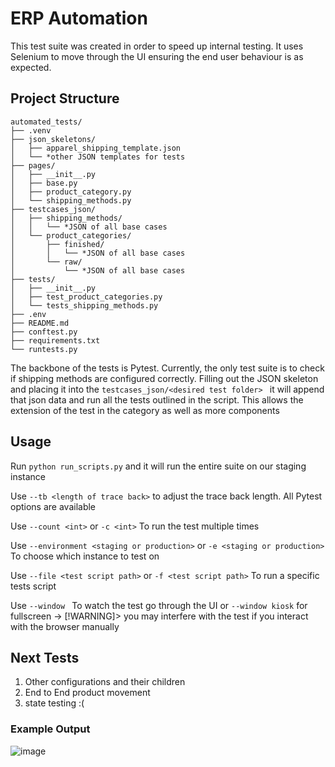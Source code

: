 # ERP Automation
This test suite was created in order to speed up internal testing. It uses Selenium to move through the UI ensuring the
end user behaviour is as expected. 

## Project Structure

```
automated_tests/
├── .venv
├── json_skeletons/
│   ├── apparel_shipping_template.json
│   └── *other JSON templates for tests
├── pages/
│   ├── __init__.py
│   ├── base.py
│   ├── product_category.py
│   └── shipping_methods.py
├── testcases_json/
│   ├── shipping_methods/
│   │   └── *JSON of all base cases
│   └── product_categories/
│       ├── finished/
│       │   └── *JSON of all base cases
│       └── raw/
│           └── *JSON of all base cases
├── tests/
│   ├── __init__.py
│   ├── test_product_categories.py
│   └── tests_shipping_methods.py
├── .env
├── README.md
├── conftest.py
├── requirements.txt
└── runtests.py
```
The backbone of the tests is Pytest. Currently, the only test suite is to check if shipping methods are configured correctly.
Filling out the JSON skeleton and placing it into the ```testcases_json/<desired test folder> ``` it will append that json
data and run all the tests outlined in the script. 
This allows the extension of the test in the category as well as more components

## Usage
Run ```python run_scripts.py``` and it will run the entire suite on our staging instance

Use ```--tb <length of trace back>``` to adjust the trace back length. All Pytest options are available

Use ```--count <int>``` or ```-c <int>``` To run the test multiple times

Use ```--environment <staging or production>```  or ```-e <staging or production>``` To choose which instance to test on

Use ```--file <test script path>``` or ```-f <test script path>``` To run a specific tests script

Use ```--window ``` To watch the test go through the UI or ```--window kiosk``` for fullscreen
    -> [!WARNING]> you may interfere with the test if you interact with the browser manually

## Next Tests
1. Other configurations and their children
2. End to End product movement
3. state testing :(


### Example Output
![image](https://github.com/user-attachments/assets/a8b3120d-c68c-4969-91da-11bc054c3e23)
